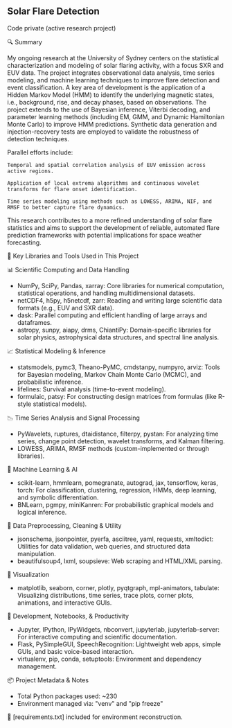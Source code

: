 ## Solar Flare Detection ##
Code private (active research project)

🔍 Summary

My ongoing research at the University of Sydney centers on the statistical characterization and modeling of solar flaring activity, with a focus SXR and EUV data. The project integrates observational data analysis, time series modeling, and machine learning techniques to improve flare detection and event classification. A key area of development is the application of a Hidden Markov Model (HMM) to identify the underlying magnetic states, i.e., background, rise, and decay phases, based on observations. The project extends to the use of Bayesian inference, Viterbi decoding, and parameter learning methods (including EM, GMM, and Dynamic Hamiltonian Monte Carlo) to improve HMM predictions. Synthetic data generation and injection-recovery tests are employed to validate the robustness of detection techniques.

Parallel efforts include:

	Temporal and spatial correlation analysis of EUV emission across active regions.
 
	Application of local extrema algorithms and continuous wavelet transforms for flare onset identification.
 
	Time series modeling using methods such as LOWESS, ARIMA, NIF, and RMSF to better capture flare dynamics.


This research contributes to a more refined understanding of solar flare statistics and aims to support the development of reliable, automated flare prediction frameworks with potential implications for space weather forecasting.

 🧰 Key Libraries and Tools Used in This Project

 📊 Scientific Computing and Data Handling
- NumPy, SciPy, Pandas, xarray: Core libraries for numerical computation, statistical operations, and handling multidimensional datasets.
- netCDF4, h5py, h5netcdf, zarr: Reading and writing large scientific data formats (e.g., EUV and SXR data).
- dask: Parallel computing and efficient handling of large arrays and dataframes.
- astropy, sunpy, aiapy, drms, ChiantiPy: Domain-specific libraries for solar physics, astrophysical data structures, and spectral line analysis.

 📈 Statistical Modeling & Inference
- statsmodels, pymc3, Theano-PyMC, cmdstanpy, numpyro, arviz: Tools for Bayesian modeling, Markov Chain Monte Carlo (MCMC), and probabilistic inference.
- lifelines: Survival analysis (time-to-event modeling).
- formulaic, patsy: For constructing design matrices from formulas (like R-style statistical models).

 📉 Time Series Analysis and Signal Processing
- PyWavelets, ruptures, dtaidistance, filterpy, pystan: For analyzing time series, change point detection, wavelet transforms, and Kalman filtering.
- LOWESS, ARIMA, RMSF methods (custom-implemented or through libraries).

 🤖 Machine Learning & AI
- scikit-learn, hmmlearn, pomegranate, autograd, jax, tensorflow, keras, torch: For classification, clustering, regression, HMMs, deep learning, and symbolic differentiation.
- BNLearn, pgmpy, miniKanren: For probabilistic graphical models and logical inference.

 🧪 Data Preprocessing, Cleaning & Utility
- jsonschema, jsonpointer, pyerfa, asciitree, yaml, requests, xmltodict: Utilities for data validation, web queries, and structured data manipulation.
- beautifulsoup4, lxml, soupsieve: Web scraping and HTML/XML parsing.

 🎨 Visualization
- matplotlib, seaborn, corner, plotly, pyqtgraph, mpl-animators, tabulate: Visualizing distributions, time series, trace plots, corner plots, animations, and interactive GUIs.

 🧰 Development, Notebooks, & Productivity
- Jupyter, IPython, IPyWidgets, nbconvert, jupyterlab, jupyterlab-server: For interactive computing and scientific documentation.
- Flask, PySimpleGUI, SpeechRecognition: Lightweight web apps, simple GUIs, and basic voice-based interaction.
- virtualenv, pip, conda, setuptools: Environment and dependency management.


 📦 Project Metadata & Notes
- Total Python packages used: ~230
- Environment managed via: "venv" and "pip freeze"

📄 [requirements.txt] included for environment reconstruction.



